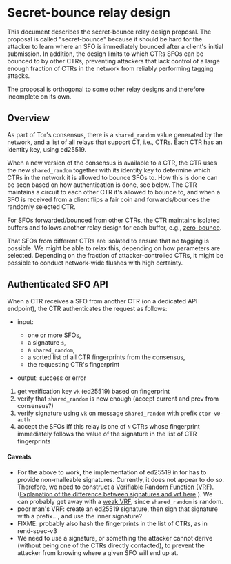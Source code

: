 # Secret-bounce relay design
This document describes the secret-bounce relay design proposal. The proposal is
called "secret-bounce" because it should be hard for the attacker to learn where
an SFO is immediately bounced after a client's initial submission. In addition,
the design limits to which CTRs SFOs can be bounced to by other CTRs, preventing
attackers that lack control of a large enough fraction of CTRs in the network
from reliably performing tagging attacks.

The proposal is orthogonal to some other relay designs and therefore incomplete
on its own.

## Overview
As part of Tor's consensus, there is a `shared_random` value generated by the
network, and a list of all relays that support CT, i.e., CTRs. Each CTR has an
identity key, using ed25519. 

When a new version of the consensus is available to a CTR, the CTR uses the new
`shared_random` together with its identity key to determine which CTRs in the
network it is allowed to bounce SFOs to. How this is done can be seen based on
how authentication is done, see below. The CTR maintains a circuit to each other
CTR it's allowed to bounce to, and when a SFO is received from a client flips a
fair coin and forwards/bounces the randomly selected CTR. 

For SFOs forwarded/bounced from other CTRs, the CTR maintains isolated buffers
and follows another relay design for each buffer, e.g.,
[zero-bounce](https://github.com/rgdd/ctor/blob/master/proposals/relay/zero-bounce.md).

That SFOs from different CTRs are isolated to ensure that no tagging is
possible. We might be able to relax this, depending on how parameters are
selected. Depending on the fraction of attacker-controlled CTRs, it might be
possible to conduct network-wide flushes with high certainty.  

## Authenticated SFO API
When a CTR receives a SFO from another CTR (on a dedicated API endpoint), the
CTR authenticates the request as follows:
- input: 
    - one or more SFOs, 
    - a signature `s`, 
    - a `shared_random`, 
    - a sorted list of all CTR fingerprints from the consensus,
    - the requesting CTR's fingerprint

- output: success or error
  
1. get verification key `vk` (ed25519) based on fingerprint
2. verify that `shared_random` is new enough (accept current and prev from
   consensus?)
3. verify signature using `vk` on message `shared_random` with prefix
   `ctor-v0-auth`
4. accept the SFOs iff this relay is one of `N` CTRs whose fingerprint
   immediately follows the value of the signature in the list of CTR
   fingerprints


#### Caveats
- For the above to work, the implementation of ed25519 in tor has to provide
non-malleable signatures. Currently, it does not appear to do so. Therefore, we
need to construct a [Verifiable Random Function
(VRF)](https://tools.ietf.org/id/draft-irtf-cfrg-vrf-04.html). ([Explanation of
the difference between signatures and vrf
here](https://crypto.stackexchange.com/questions/50681/what-is-the-difference-between-signatures-and-vrf).).
We can probably get away with a [weak
VRF](http://www.wisdom.weizmann.ac.il/~zvikab/localpapers/wvrf.pdf), since
`shared_random` is random.
- poor man's VRF: create an ed25519 signature, then sign that signature with a prefix...,
        and use the inner signature?
- FIXME: probably also hash the fingerprints in the list of CTRs, as in rend-spec-v3
- We need to use a signature, or something the attacker cannot derive (without being one of the CTRs directly contacted), to prevent the attacker from knowing where a given SFO will end up at.

